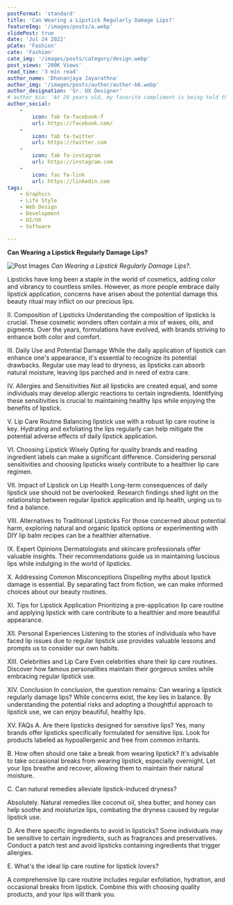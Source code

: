 ```yaml
---
postFormat: 'standard'
title: 'Can Wearing a Lipstick Regularly Damage Lips?'
featureImg: '/images/posts/a.webp'
slidePost: true
date: 'Jul 24 2022'
pCate: 'Fashion'
cate: 'Fashion'
cate_img: '/images/posts/category/design.webp'
post_views: '200K Views'
read_time: '3 min read'
author_name: 'Dhananjaya Jayarathna'
author_img: '/images/posts/author/author-b6.webp'
author_designation: 'Sr. UX Designer'
# author_bio: 'At 29 years old, my favorite compliment is being told that I look like my mom. Seeing myself in her image, like this daughter up top, makes me so proud of how far I’ve come, and so thankful for where I come from.'
author_social:
    -
        icon: fab fa-facebook-f
        url: https://facebook.com/
    -
        icon: fab fa-twitter
        url: https://twitter.com
    -
        icon: fab fa-instagram
        url: https://instagram.com
    - 
        icon: fas fa-link
        url: https://linkedin.com
tags: 
    - Graphics
    - Life Style
    - Web Design
    - Development
    - UI/UX
    - Software

---
```


**Can Wearing a Lipstick Regularly Damage Lips?**

![Post Images](/images/post-single/l.webp)
*Can Wearing a Lipstick Regularly Damage Lips?.*

<!-- Apple today named eight app and game developers receiving an Apple Design Award, each one selected for being thoughtful and creative. Apple Design Award winners bring distinctive new ideas to life and demonstrate deep mastery of Apple technology. The apps spring up from developers large and small, in every part of the world, and provide users with new ways of working, creating, and playing.

“Every year, app and game developers demonstrate exceptional craftsmanship and we’re honoring the best of the best,” said Ron Okamoto, Apple’s vice president of Worldwide Developer Relations. “Receiving an Apple Design Award is a special and laudable accomplishment. Past honorees have made some of the most noteworthy apps and games of all time. Through their vision, determination, and exacting standards, the winning developers inspire not only their peers in the Apple developer community, but all of us at Apple, too.”

## Apple Design Award Winners: Apps

Apple today named eight app and game developers receiving an Apple Design Award, each one selected for being thoughtful and creative. Apple Design Award winners bring distinctive new ideas to life and demonstrate deep mastery of Apple technology. The apps spring up from developers large and small, in every part of the world, and provide users with new ways of working, creating, and playing.

“Every year, app and game developers demonstrate exceptional craftsmanship and we’re honoring the best of the best,” said Ron Okamoto, Apple’s vice president of Worldwide Developer Relations. “Receiving an Apple Design Award is a special and laudable accomplishment. Past honorees have made some of the most noteworthy apps and games of all time. Through their vision, determination, and exacting standards, the winning developers inspire not only their peers in the Apple developer community, but all of us at Apple, too.”

> “Most of us felt like we could trust each other to be quarantined together, so we didn’t need to wear masks or stay far apart.”

![Post Images](/images/post-single/post-single-03.webp)
*The Apple Design Award trophy, created by the Apple Design team, is a symbol of achievement and excellence.*

## Apple Design Award Winners: Apps

[Apple today named](#) eight app and game developers receiving an Apple Design Award, each one selected for being thoughtful and creative. Apple Design Award winners bring distinctive new ideas to life and demonstrate deep mastery of Apple technology. The apps spring up from developers large and small, in every part of the world, and provide users with new ways of working, creating, and playing.

“Every year, app and game developers demonstrate exceptional craftsmanship and we’re honoring the best of the best,” said Ron Okamoto, Apple’s vice president of Worldwide Developer Relations. “Receiving an Apple Design Award is a special and laudable accomplishment. Past honorees have made some of the most noteworthy apps and games of all time. Through their vision, determination, and exacting standards, the winning developers inspire not only their peers in the Apple developer community, but all of us at Apple, too.”

![Post Images](/images/post-single/post-single-04.webp)
*The Apple Design Award trophy, created by the Apple Design team, is a symbol of achievement and excellence.*

## Apple Design Award Winners: Apps

[Apple today named](#) eight app and game developers receiving an Apple Design Award, each one selected for being thoughtful and creative. Apple Design Award winners bring distinctive new ideas to life and demonstrate deep mastery of Apple technology. The apps spring up from developers large and small, in every part of the world, and provide users with new ways of working, creating, and playing.

“Every year, app and game developers demonstrate exceptional craftsmanship and we’re honoring the best of the best,” said Ron Okamoto, Apple’s vice president of Worldwide Developer Relations. “Receiving an Apple Design Award is a special and laudable accomplishment. Past honorees have made some of the most noteworthy apps and games of all time. Through their vision, determination, and exacting standards, the winning developers inspire not only their peers in the Apple developer community, but all of us at Apple, too.”

More than 250 developers have been recognized with Apple Design Awards over the past 20 years. The recognition has proven to be an accelerant for developers who are pioneering innovative designs within their individual apps and influencing entire categories. Previous winners such as Pixelmator, djay, Complete Anatomy, HomeCourt, “Florence,” and “Crossy Road” have set the standard in areas such as storytelling, interface design, and use of Apple tools and technologies.

For more information on the apps and games, visit the [App Store](#). -->


   Lipsticks have long been a staple in the world of cosmetics, adding color and vibrancy to countless smiles. However, as more people embrace daily lipstick application, concerns have arisen about the potential damage this beauty ritual may inflict on our precious lips.

II. Composition of Lipsticks
Understanding the composition of lipsticks is crucial. These cosmetic wonders often contain a mix of waxes, oils, and pigments. Over the years, formulations have evolved, with brands striving to enhance both color and comfort.

III. Daily Use and Potential Damage
While the daily application of lipstick can enhance one's appearance, it's essential to recognize its potential drawbacks. Regular use may lead to dryness, as lipsticks can absorb natural moisture, leaving lips parched and in need of extra care.

IV. Allergies and Sensitivities
Not all lipsticks are created equal, and some individuals may develop allergic reactions to certain ingredients. Identifying these sensitivities is crucial to maintaining healthy lips while enjoying the benefits of lipstick.

V. Lip Care Routine
Balancing lipstick use with a robust lip care routine is key. Hydrating and exfoliating the lips regularly can help mitigate the potential adverse effects of daily lipstick application.

VI. Choosing Lipstick Wisely
Opting for quality brands and reading ingredient labels can make a significant difference. Considering personal sensitivities and choosing lipsticks wisely contribute to a healthier lip care regimen.

VII. Impact of Lipstick on Lip Health
Long-term consequences of daily lipstick use should not be overlooked. Research findings shed light on the relationship between regular lipstick application and lip health, urging us to find a balance.

VIII. Alternatives to Traditional Lipsticks
For those concerned about potential harm, exploring natural and organic lipstick options or experimenting with DIY lip balm recipes can be a healthier alternative.

IX. Expert Opinions
Dermatologists and skincare professionals offer valuable insights. Their recommendations guide us in maintaining luscious lips while indulging in the world of lipsticks.

X. Addressing Common Misconceptions
Dispelling myths about lipstick damage is essential. By separating fact from fiction, we can make informed choices about our beauty routines.

XI. Tips for Lipstick Application
Prioritizing a pre-application lip care routine and applying lipstick with care contribute to a healthier and more beautiful appearance.

XII. Personal Experiences
Listening to the stories of individuals who have faced lip issues due to regular lipstick use provides valuable lessons and prompts us to consider our own habits.

XIII. Celebrities and Lip Care
Even celebrities share their lip care routines. Discover how famous personalities maintain their gorgeous smiles while embracing regular lipstick use.

XIV. Conclusion
In conclusion, the question remains: Can wearing a lipstick regularly damage lips? While concerns exist, the key lies in balance. By understanding the potential risks and adopting a thoughtful approach to lipstick use, we can enjoy beautiful, healthy lips.

XV. FAQs
A. Are there lipsticks designed for sensitive lips?
Yes, many brands offer lipsticks specifically formulated for sensitive lips. Look for products labeled as hypoallergenic and free from common irritants.



B. How often should one take a break from wearing lipstick?
It's advisable to take occasional breaks from wearing lipstick, especially overnight. Let your lips breathe and recover, allowing them to maintain their natural moisture.



C. Can natural remedies alleviate lipstick-induced dryness?

Absolutely. Natural remedies like coconut oil, shea butter, and honey can help soothe and moisturize lips, combating the dryness caused by regular lipstick use.



D. Are there specific ingredients to avoid in lipsticks?
Some individuals may be sensitive to certain ingredients, such as fragrances and preservatives. Conduct a patch test and avoid lipsticks containing ingredients that trigger allergies.



E. What's the ideal lip care routine for lipstick lovers?

A comprehensive lip care routine includes regular exfoliation, hydration, and occasional breaks from lipstick. Combine this with choosing quality products, and your lips will thank you.